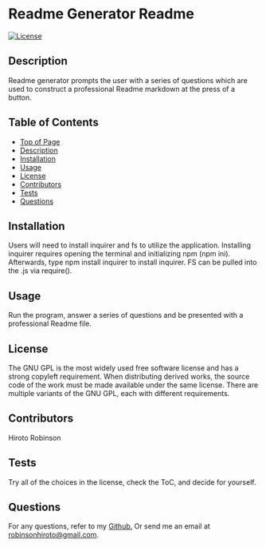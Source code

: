 
# Readme Generator Readme
[![License](https://img.shields.io/badge/License-GPLv3-blue.svg)](https://www.gnu.org/licenses/gpl-3.0)
## Description
Readme generator prompts the user with a series of questions which are used to construct a professional Readme markdown at the press of a button.
## Table of Contents
* [Top of Page](#Readme-Generator-readme)
* [Description](#description)
* [Installation](#installation)
* [Usage](#usage)
* [License](#license)
* [Contributors](#contributor)
* [Tests](#tests)
* [Questions](#questions)
## Installation
Users will need to install inquirer and fs to utilize the application. Installing inquirer requires opening the terminal and initializing npm (npm ini). Afterwards, type npm install inquirer to install inquirer. FS can be pulled into the .js via require().
## Usage
Run the program, answer a series of questions and be presented with a professional Readme file.
## License
The GNU GPL is the most widely used free software license and has a strong copyleft requirement. When distributing derived works, the source code of the work must be made available under the same license. There are multiple variants of the GNU GPL, each with different requirements.
## Contributors
Hiroto Robinson
## Tests
Try all of the choices in the license, check the ToC, and decide for yourself.
## Questions
For any questions, refer to my [Github.](https://github.com/Gushihiro)
Or send me an email at <robinsonhiroto@gmail.com>.